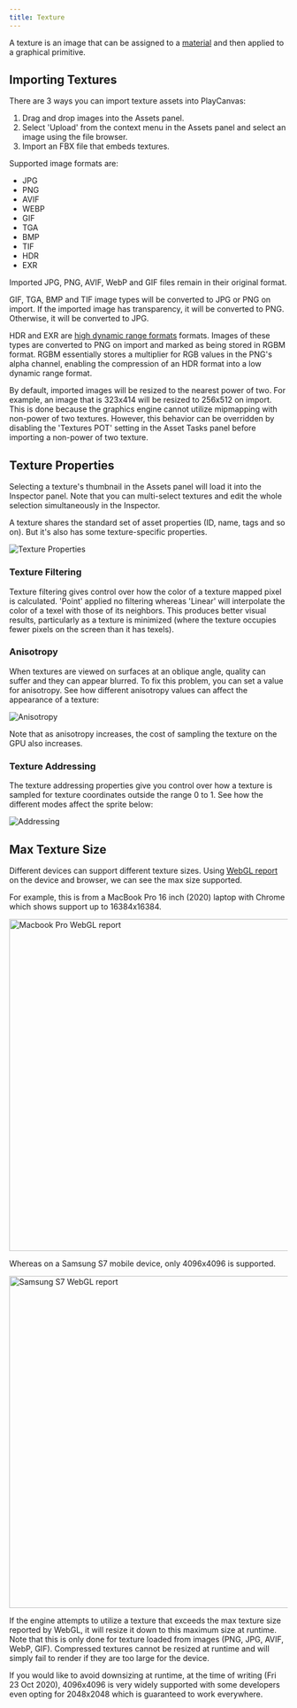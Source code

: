 ```yaml
---
title: Texture
---
```


A texture is an image that can be assigned to a [material][1] and then applied to a graphical primitive.

## Importing Textures

There are 3 ways you can import texture assets into PlayCanvas:

1. Drag and drop images into the Assets panel.
2. Select 'Upload' from the context menu in the Assets panel and select an image using the file browser.
3. Import an FBX file that embeds textures.

Supported image formats are:

* JPG
* PNG
* AVIF
* WEBP
* GIF
* TGA
* BMP
* TIF
* HDR
* EXR

Imported JPG, PNG, AVIF, WebP and GIF files remain in their original format.

GIF, TGA, BMP and TIF image types will be converted to JPG or PNG on import. If the imported image has transparency, it will be converted to PNG. Otherwise, it will be converted to JPG.

HDR and EXR are [high dynamic range formats][2] formats. Images of these types are converted to PNG on import and marked as being stored in RGBM format. RGBM essentially stores a multiplier for RGB values in the PNG's alpha channel, enabling the compression of an HDR format into a low dynamic range format.

By default, imported images will be resized to the nearest power of two. For example, an image that is 323x414 will be resized to 256x512 on import. This is done because the graphics engine cannot utilize mipmapping with non-power of two textures. However, this behavior can be overridden by disabling the 'Textures POT' setting in the Asset Tasks panel before importing a non-power of two texture.

## Texture Properties

Selecting a texture's thumbnail in the Assets panel will load it into the Inspector panel. Note that you can multi-select textures and edit the whole selection simultaneously in the Inspector.

A texture shares the standard set of asset properties (ID, name, tags and so on). But it's also has some texture-specific properties.

![Texture Properties](/img/user-manual/assets/textures/texture-properties.png)

### Texture Filtering

Texture filtering gives control over how the color of a texture mapped pixel is calculated. 'Point' applied no filtering whereas 'Linear' will interpolate the color of a texel with those of its neighbors. This produces better visual results, particularly as a texture is minimized (where the texture occupies fewer pixels on the screen than it has texels).

### Anisotropy

When textures are viewed on surfaces at an oblique angle, quality can suffer and they can appear blurred. To fix this problem, you can set a value for anisotropy. See how different anisotropy values can affect the appearance of a texture:

![Anisotropy](/img/user-manual/assets/textures/anisotropy.png)

Note that as anisotropy increases, the cost of sampling the texture on the GPU also increases.

### Texture Addressing

The texture addressing properties give you control over how a texture is sampled for texture coordinates outside the range 0 to 1. See how the different modes affect the sprite below:

![Addressing](/img/user-manual/assets/textures/texture-address.png)

## Max Texture Size

Different devices can support different texture sizes. Using [WebGL report][7] on the device and browser, we can see the max size supported.

For example, this is from a MacBook Pro 16 inch (2020) laptop with Chrome which shows support up to 16384x16384.

<img loading="lazy" src="/img/user-manual/assets/textures/mac-webgl-report.png" alt="Macbook Pro WebGL report" width="600" />

Whereas on a Samsung S7 mobile device, only 4096x4096 is supported.

<img loading="lazy" src="/img/user-manual/assets/textures/samsung-s7-webgl-report.jpg" alt="Samsung S7 WebGL report" width="600" />

If the engine attempts to utilize a texture that exceeds the max texture size reported by WebGL, it will resize it down to this maximum size at runtime. Note that this is only done for texture loaded from images (PNG, JPG, AVIF, WebP, GIF). Compressed textures cannot be resized at runtime and will simply fail to render if they are too large for the device.

If you would like to avoid downsizing at runtime, at the time of writing (Fri 23 Oct 2020), 4096x4096 is very widely supported with some developers even opting for 2048x2048 which is guaranteed to work everywhere.

[1]: /user-manual/assets/types/material
[2]: https://en.wikipedia.org/wiki/High-dynamic-range_imaging
[7]: https://webglreport.com/
